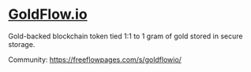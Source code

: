 # [GoldFlow.io](http://Goldflow.io)

Gold-backed blockchain token tied 1:1 to 1 gram of gold stored in secure storage.

Community: https://freeflowpages.com/s/goldflowio/
